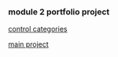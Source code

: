 ### module 2 portfolio project



[control categories](gcprojects/Botium-Toys-Scope-goals,-and-risk-assessment-report.htm)




[main project](./gcprojects/modulegoogle.doc)


